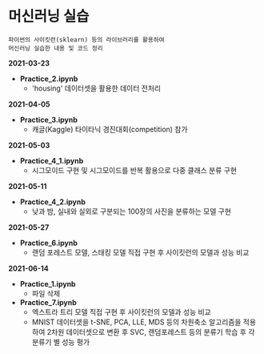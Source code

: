 # 머신러닝 실습

	파이썬의 사이킷런(sklearn) 등의 라이브러리를 활용하여
	머신러닝 실습한 내용 및 코드 정리

**2021-03-23**

* **Practice_2.ipynb**
	* 'housing' 데이터셋을 활용한 데이터 전처리

**2021-04-05**

* **Practice_3.ipynb**
	* 캐글(Kaggle) 타이타닉 경진대회(competition) 참가

**2021-05-03**

* **Practice_4_1.ipynb**
	* 시그모이드 구현 및 시그모이드를 반복 활용으로 다중 클래스 분류 구현
	

**2021-05-11**

* **Practice_4_2.ipynb**
	* 낮과 밤, 실내와 실외로 구분되는 100장의 사진을 분류하는 모델 구현

**2021-05-27**

* **Practice_6.ipynb**
	* 랜덤 포레스트 모델, 스태킹 모델 직접 구현 후 사이킷런의 모델과 성능 비교

**2021-06-14**
* **Practice_1.ipynb**
	* 파일 삭제
* **Practice_7.ipynb**
	* 엑스트라 트리 모델 직접 구현 후 사이킷런의 모델과 성능 비교
	* MNIST 데이터셋을 t-SNE, PCA, LLE, MDS 등의 차원축소 알고리즘을 적용하여 2차원 데이터셋으로 변환 후 SVC, 랜덤포레스트 등의 분류기 학습 후 각 분류기 별 성능 평가